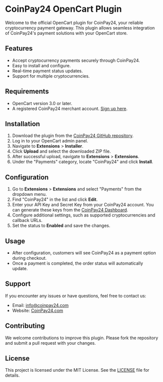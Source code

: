 # CoinPay24 OpenCart Plugin

Welcome to the official OpenCart plugin for CoinPay24, your reliable cryptocurrency payment gateway. This plugin allows seamless integration of CoinPay24's payment solutions with your OpenCart store.

## Features
- Accept cryptocurrency payments securely through CoinPay24.
- Easy to install and configure.
- Real-time payment status updates.
- Support for multiple cryptocurrencies.

## Requirements
- OpenCart version 3.0 or later.
- A registered CoinPay24 merchant account. [Sign up here](https://coinpay24.com).

## Installation
1. Download the plugin from the [CoinPay24 GitHub repository](https://github.com/CoinPay24/OpenCart-Plugin).
2. Log in to your OpenCart admin panel.
3. Navigate to **Extensions** > **Installer**.
4. Click **Upload** and select the downloaded ZIP file.
5. After successful upload, navigate to **Extensions** > **Extensions**.
6. Under the "Payments" category, locate "CoinPay24" and click **Install**.

## Configuration
1. Go to **Extensions** > **Extensions** and select "Payments" from the dropdown menu.
2. Find "CoinPay24" in the list and click **Edit**.
3. Enter your API Key and Secret Key from your CoinPay24 account. You can generate these keys from the [CoinPay24 Dashboard](https://coinpay24.com/dashboard).
4. Configure additional settings, such as supported cryptocurrencies and callback URLs.
5. Set the status to **Enabled** and save the changes.

## Usage
- After configuration, customers will see CoinPay24 as a payment option during checkout.
- Once a payment is completed, the order status will automatically update.

## Support
If you encounter any issues or have questions, feel free to contact us:
- Email: [info@coinpay24.com](mailto:info@coinpay24.com)
- Website: [CoinPay24.com](https://coinpay24.com)

## Contributing
We welcome contributions to improve this plugin. Please fork the repository and submit a pull request with your changes.

## License
This project is licensed under the MIT License. See the [LICENSE](LICENSE) file for details.

